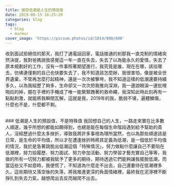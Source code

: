 ```yaml
---
title: 接受低潮是人生的預設值
date: 2019-08-15 16:25:20
categories: blog
tags:
  - blog
  - murmur
cover_image: 'https://picsum.photos/id/1014/900/600'
---
```


收到面試拒絕信的那天，我打了通電話回家，電話接通的剎那我一直克制的情緒突然決提，我對爸媽說我感覺這一年一直在失去，失去了以為能永久的愛情，失去了原本規劃好的工作，沒有一件事照著期望進行，我究竟是誰，現在在哪，該往哪去，彷彿連僅剩的自己也快要失去了，我不知道該怎麼辦，我很害怕，像是被全世界遺棄，不管再怎麼打起精神，還是一次次被擊垮，我不知道這樣的低潮還要持續多久，以為我經歷了夠多，生命卻又一次次把我推向深淵，我一邊說眼淚一邊批哩啪拉的掉，握在手裡的手機成了唯一能緊緊跩著的救命繩，我深知此時此刻再有一點點刺激，就能將我瞬間瓦解，這就是我，2019年的我，脆弱不堪，遍體鱗傷，什麼也不是，什麼都不剩。

</br>
### 低潮是人生的預設值，不是特殊值
我回想自己的人生，一路走來實在比多數人順遂，幾乎所想的都能如願得到，也總是能在每個生命階段遇到給予幫助的貴人，沒經歷過什麼太多挫折，導致我將許多事視為理所當然，也以為那些順遂該是日常，是生命的平均值，所以才在遭逢挫折時將其定義為低潮，是一個低於平均值的情況，我於是急著跳脫出低潮這個「特殊情況」，努力做點什麼讓自己不要陷在低潮裡，努力投履歷、努力面試、努力參加活動、努力學習才藝充實自己等等，我做的所有一切努力都被我賦予了更多的期待，期待透過它們能夠讓我擺脫低潮，而當這些又不如意時，我便慌了，不知道為什麼走不出去，自己還要待在低潮裡多久，這些期待又落空後的失落，將我推進更深的負面情緒裡，最終我在泥濘裡不斷掙扎到失去力氣，越想爬出去反而越爬不出去。




